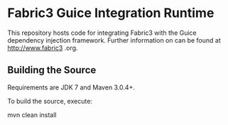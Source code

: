 Fabric3 Guice Integration Runtime
=================================

This repository hosts code for integrating Fabric3 with the Guice dependency injection framework. Further information on can be found at http://www.fabric3
.org.


Building the Source
------------------------

Requirements are JDK 7 and Maven 3.0.4+.

To build the source, execute:

mvn clean install

